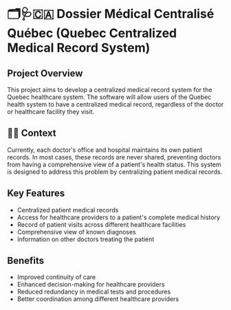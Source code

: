 # 🗂️🩺🇨🇦 Dossier Médical Centralisé Québec (Quebec Centralized Medical Record System)

## Project Overview

This project aims to develop a centralized medical record system for the Quebec healthcare system. The software will allow users of the Quebec health system to have a centralized medical record, regardless of the doctor or healthcare facility they visit.

## 📖🧠 Context

Currently, each doctor's office and hospital maintains its own patient records. In most cases, these records are never shared, preventing doctors from having a comprehensive view of a patient's health status. This system is designed to address this problem by centralizing patient medical records.

## Key Features

- Centralized patient medical records
- Access for healthcare providers to a patient's complete medical history
- Record of patient visits across different healthcare facilities
- Comprehensive view of known diagnoses
- Information on other doctors treating the patient

## Benefits

- Improved continuity of care
- Enhanced decision-making for healthcare providers
- Reduced redundancy in medical tests and procedures
- Better coordination among different healthcare providers

